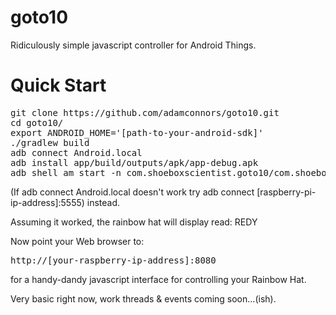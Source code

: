 # goto10
Ridiculously simple javascript controller for Android Things.


<h1>Quick Start</h1>
<pre>
git clone https://github.com/adamconnors/goto10.git
cd goto10/
export ANDROID_HOME='[path-to-your-android-sdk]'
./gradlew build
adb connect Android.local
adb install app/build/outputs/apk/app-debug.apk
adb shell am start -n com.shoeboxscientist.goto10/com.shoeboxscientist.goto10.MainActivity
</pre>

(If adb connect Android.local doesn't work try adb connect [raspberry-pi-ip-address]:5555) instead.

Assuming it worked, the rainbow hat will display read: REDY

Now point your Web browser to: <pre>http://[your-raspberry-ip-address]:8080</pre> for a handy-dandy javascript interface 
for controlling your Rainbow Hat.

Very basic right now, work threads & events coming soon...(ish).
